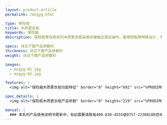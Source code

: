 ```yaml
---
layout: product_article
permalink: /mzgyg.html

type: 寄存柜
title: 木质更衣柜
keywords: 保险箱
description: 保险柜寄存柜系列木质更衣柜采用非接触式感应操作，客用钥匙牌特殊设计，不会重复，安全性高，操作简单，附管理者感应卡，供紧急开启和双人双锁使用。

specs: 详见下面产品参数栏
thickness: 详见下面产品参数栏
weight: 详见下面产品参数栏

images:
  - mzgyg-01.jpg
  - mzgyg-02.jpg

features: |
  <img alt="保险箱木质更衣柜功能特征" border="0" height="692" src="%PRODIMGS%/mzgyg-gn.jpg" width="538" />

spec_details: |
  <img alt="保险柜木质更衣柜产品参数" border="0" height="219" src="%PRODIMGS%/mzgyg-cpcs.jpg" width="436" />

manual: |
  ### 本系列产品使用说明书更新中，有如需要请致电400-830-4555或0757-22308180咨询，谢谢！
---
```

